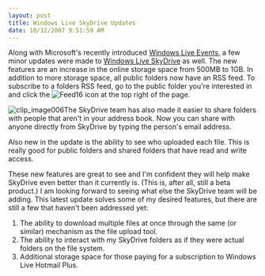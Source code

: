 ```yaml
---
layout: post
title: Windows Live SkyDrive Updates
date: 10/12/2007 9:51:59 AM
---
```


Along with Microsoft's recently introduced [Windows Live Events](http://geekswithblogs.net/sdorman/archive/2007/10/12/Windows-Live-Events.aspx), a few minor updates were made to [Windows Live SkyDrive](http://skydrive.live.com/) as well. The new features are an increase in the online storage space from 500MB to 1GB. In addition to more storage space, all public folders now have an RSS feed. To subscribe to a folders RSS feed, go to the public folder you're interested in and click the ![Feed16](http://gwb.blob.core.windows.net/sdorman/WindowsLiveWriter/WindowsLiveSkyDriveUpdates_87BE/Feed16_6.gif)  icon at the top right of the page.

![clip_image006](http://by1.storage.msn.com/y1pKj1gJYLQYftjnthSpgXG7STtDNfOAq4arcwlEdxWFlY4vWQW6laZkeYMRBsVz0_jdmNn7Wuy2fTtVgc_DqW4y3vHSnzXcuUG?PARTNER=WRITER)The SkyDrive team has also made it easier to share folders with people that aren't in your address book. Now you can share with anyone directly from SkyDrive by typing the person's email address. 

Also new in the update is the ability to see who uploaded each file. This is really good for public folders and shared folders that have read and write access.

These new features are great to see and I'm confident they will help make SkyDrive even better than it currently is. (This is, after all, still a beta product.) I am looking forward to seeing what else the SkyDrive team will be adding. This latest update solves some of my desired features, but there are still a few that haven't been addressed yet:

1.  The ability to download multiple files at once through the same (or similar) mechanism as the file upload tool.  
2.  The ability to interact with my SkyDrive folders as if they were actual folders on the file system.  
3.  Additional storage space for those paying for a subscription to Windows Live Hotmail Plus.
